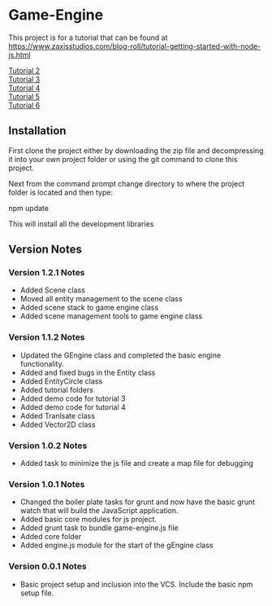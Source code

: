 # Game-Engine

This project is for a tutorial that can be found at https://www.zaxisstudios.com/blog-roll/tutorial-getting-started-with-node-js.html

<a href="https://www.zaxisstudios.com/blog-roll/next-steps-in-nodejs-grunt.html">Tutorial 2</a><br />
<a href="https://www.zaxisstudios.com/blog-roll/tutorial-javascript-game-loop.html">Tutorial 3</a><br />
<a href="https://www.zaxisstudios.com/blog-roll/tutorial-drawing-and-updating-with-canvas.html">Tutorial 4</a><br />
<a href="https://www.zaxisstudios.com/blog-roll/tutorial-more-canvas.html">Tutorial 5</a><br />
<a href="https://www.zaxisstudios.com/blog-roll/tutorial-power-in-the-scene.html">Tutorial 6</a><br />

## Installation

First clone the project either by downloading the zip file and decompressing it into your own project folder or using the git command to clone this project.

Next from the command prompt change directory to where the project folder is located and then type:

npm update

This will install all the development libraries 

## Version Notes

### Version 1.2.1 Notes
* Added Scene class
* Moved all entity management to the scene class
* Added scene stack to game engine class
* Added scene management tools to game engine class

### Version 1.1.2 Notes
* Updated the GEngine class and completed the basic engine functionality.
* Added and fixed bugs in the Entity class
* Added EntityCircle class
* Added tutorial folders
* Added demo code for tutorial 3
* Added demo code for tutorial 4
* Added Tranlsate class
* Added Vector2D class

### Version 1.0.2 Notes
* Added task to minimize the js file and create a map file for debugging

### Version 1.0.1 Notes
* Changed the boiler plate tasks for grunt and now have the basic grunt watch that will build the JavaScript application.
* Added basic core modules for js project.
* Added grunt task to bundle game-engine.js file
* Added core folder
* Added engine.js module for the start of the gEngine class

### Version 0.0.1 Notes

* Basic project setup and inclusion into the VCS.  Include the basic npm setup file.
